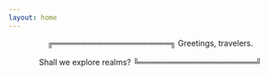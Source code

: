```yaml
---
layout: home
---
```


<center>
╔═════════════════════╗
 Greetings, travelers.   <br/>
                         <br/> 
 Shall we explore realms? 
╚═════════════════════╝
</center>
